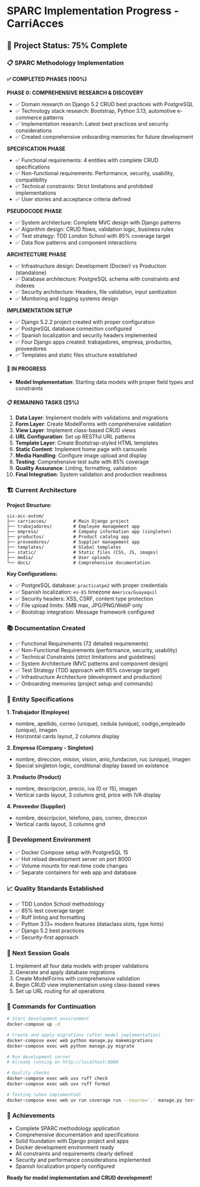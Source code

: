 # SPARC Implementation Progress - CarriAcces

## 🎯 Project Status: **75% Complete**

### 📋 **SPARC Methodology Implementation**

#### ✅ **COMPLETED PHASES (100%)**

**PHASE 0: COMPREHENSIVE RESEARCH & DISCOVERY**
- ✅ Domain research on Django 5.2 CRUD best practices with PostgreSQL
- ✅ Technology stack research: Bootstrap, Python 3.13, automotive e-commerce patterns
- ✅ Implementation research: Latest best practices and security considerations
- ✅ Created comprehensive onboarding memories for future development

**SPECIFICATION PHASE**
- ✅ Functional requirements: 4 entities with complete CRUD specifications
- ✅ Non-functional requirements: Performance, security, usability, compatibility
- ✅ Technical constraints: Strict limitations and prohibited implementations
- ✅ User stories and acceptance criteria defined

**PSEUDOCODE PHASE**
- ✅ System architecture: Complete MVC design with Django patterns
- ✅ Algorithm design: CRUD flows, validation logic, business rules
- ✅ Test strategy: TDD London School with 85% coverage target
- ✅ Data flow patterns and component interactions

**ARCHITECTURE PHASE**
- ✅ Infrastructure design: Development (Docker) vs Production (standalone)
- ✅ Database architecture: PostgreSQL schema with constraints and indexes
- ✅ Security architecture: Headers, file validation, input sanitization
- ✅ Monitoring and logging systems design

**IMPLEMENTATION SETUP**
- ✅ Django 5.2.2 project created with proper configuration
- ✅ PostgreSQL database connection configured
- ✅ Spanish localization and security headers implemented
- ✅ Four Django apps created: trabajadores, empresa, productos, proveedores
- ✅ Templates and static files structure established

#### 🚧 **IN PROGRESS**
- **Model Implementation**: Starting data models with proper field types and constraints

#### 📋 **REMAINING TASKS (25%)**
1. **Data Layer**: Implement models with validations and migrations
2. **Form Layer**: Create ModelForms with comprehensive validation
3. **View Layer**: Implement class-based CRUD views
4. **URL Configuration**: Set up RESTful URL patterns
5. **Template Layer**: Create Bootstrap-styled HTML templates
6. **Static Content**: Implement home page with carousels
7. **Media Handling**: Configure image upload and display
8. **Testing**: Comprehensive test suite with 85% coverage
9. **Quality Assurance**: Linting, formatting, validation
10. **Final Integration**: System validation and production readiness

### 🏗️ **Current Architecture**

**Project Structure:**
```
sis-acc-autom/
├── carriacces/          # Main Django project
├── trabajadores/        # Employee management app
├── empresa/             # Company information app (singleton)
├── productos/           # Product catalog app
├── proveedores/         # Supplier management app
├── templates/           # Global templates
├── static/              # Static files (CSS, JS, images)
├── media/               # User uploads
└── docs/                # Comprehensive documentation
```

**Key Configurations:**
- ✅ PostgreSQL database: `practicatpe2` with proper credentials
- ✅ Spanish localization: `es-ES` timezone `America/Guayaquil`
- ✅ Security headers: XSS, CSRF, content type protection
- ✅ File upload limits: 5MB max, JPG/PNG/WebP only
- ✅ Bootstrap integration: Message framework configured

### 📚 **Documentation Created**
- ✅ Functional Requirements (72 detailed requirements)
- ✅ Non-Functional Requirements (performance, security, usability)
- ✅ Technical Constraints (strict limitations and guidelines)
- ✅ System Architecture (MVC patterns and component design)
- ✅ Test Strategy (TDD approach with 85% coverage target)
- ✅ Infrastructure Architecture (development and production)
- ✅ Onboarding memories (project setup and commands)

### 🎨 **Entity Specifications**

**1. Trabajador (Employee)**
- nombre, apellido, correo (unique), cedula (unique), codigo_empleado (unique), imagen
- Horizontal cards layout, 2 columns display

**2. Empresa (Company - Singleton)**
- nombre, direccion, mision, vision, anio_fundacion, ruc (unique), imagen
- Special singleton logic, conditional display based on existence

**3. Producto (Product)**
- nombre, descripcion, precio, iva (0 or 15), imagen
- Vertical cards layout, 3 columns grid, price with IVA display

**4. Proveedor (Supplier)**
- nombre, descripcion, telefono, pais, correo, direccion
- Vertical cards layout, 3 columns grid

### 🔧 **Development Environment**
- ✅ Docker Compose setup with PostgreSQL 15
- ✅ Hot reload development server on port 8000
- ✅ Volume mounts for real-time code changes
- ✅ Separate containers for web app and database

### 📈 **Quality Standards Established**
- ✅ TDD London School methodology
- ✅ 85% test coverage target
- ✅ Ruff linting and formatting
- ✅ Python 3.13+ modern features (dataclass slots, type hints)
- ✅ Django 5.2 best practices
- ✅ Security-first approach

### 🎯 **Next Session Goals**
1. Implement all four data models with proper validations
2. Generate and apply database migrations
3. Create ModelForms with comprehensive validation
4. Begin CRUD view implementation using class-based views
5. Set up URL routing for all operations

### 💾 **Commands for Continuation**
```bash
# Start development environment
docker-compose up -d

# Create and apply migrations (after model implementation)
docker-compose exec web python manage.py makemigrations
docker-compose exec web python manage.py migrate

# Run development server
# Already running on http://localhost:8000

# Quality checks
docker-compose exec web uvx ruff check
docker-compose exec web uvx ruff format

# Testing (when implemented)
docker-compose exec web uv run coverage run --source='.' manage.py test
```

### 🎉 **Achievements**
- Complete SPARC methodology application
- Comprehensive documentation and specifications
- Solid foundation with Django project and apps
- Docker development environment ready
- All constraints and requirements clearly defined
- Security and performance considerations implemented
- Spanish localization properly configured

**Ready for model implementation and CRUD development!**